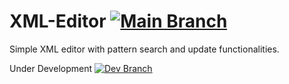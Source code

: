 # XML-Editor [![Main Branch](https://github.com/CoupleDevelopers/XML-Editor/actions/workflows/main-branch.yml/badge.svg)](https://github.com/CoupleDevelopers/XML-Editor/actions/workflows/main-branch.yml)

Simple XML editor with pattern search and update functionalities.

Under Development [![Dev Branch](https://github.com/CoupleDevelopers/XML-Editor/actions/workflows/dev-branch.yml/badge.svg)](https://github.com/CoupleDevelopers/XML-Editor/actions/workflows/dev-branch.yml)
